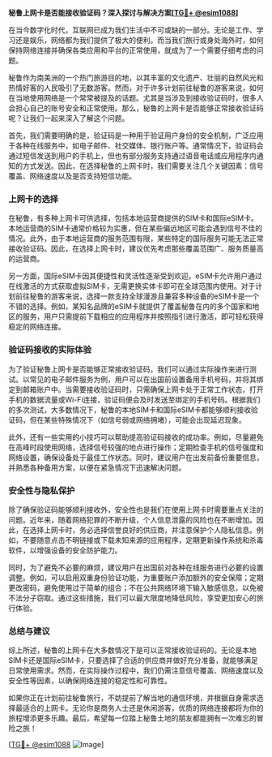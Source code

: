 **秘鲁上网卡是否能接收验证码？深入探讨与解决方案[[TG💪+ @esim1088](https://t.me/s/esim1088)]**

在当今数字化时代，互联网已成为我们生活中不可或缺的一部分。无论是工作、学习还是娱乐，网络都为我们提供了极大的便利。而当我们旅行或身处海外时，如何保持网络连接并确保各类应用和平台的正常使用，就成为了一个需要仔细考虑的问题。

秘鲁作为南美洲的一个热门旅游目的地，以其丰富的文化遗产、壮丽的自然风光和热情好客的人民吸引了无数游客。然而，对于许多计划前往秘鲁的游客来说，如何在当地使用网络是一个常常被提及的话题。尤其是当涉及到接收验证码时，很多人会担心自己的账号安全和正常使用。那么，秘鲁的上网卡是否能够正常接收验证码呢？让我们一起来深入了解这个问题。

首先，我们需要明确的是，验证码是一种用于验证用户身份的安全机制，广泛应用于各种在线服务中，如电子邮件、社交媒体、银行账户等。通常情况下，验证码会通过短信发送到用户的手机上，但也有部分服务支持通过语音电话或应用程序内通知的方式发送。因此，在选择秘鲁的上网卡时，我们需要关注几个关键因素：信号覆盖、网络速度以及是否支持短信功能。

### 上网卡的选择

在秘鲁，有多种上网卡可供选择，包括本地运营商提供的SIM卡和国际eSIM卡。本地运营商的SIM卡通常价格较为实惠，但在某些偏远地区可能会遇到信号不佳的情况。此外，由于本地运营商的服务范围有限，某些特定的国际服务可能无法正常接收验证码。因此，在选择上网卡时，建议优先考虑那些覆盖范围广、服务质量高的运营商。

另一方面，国际eSIM卡因其便捷性和灵活性逐渐受到欢迎。eSIM卡允许用户通过在线激活的方式获取虚拟SIM卡，无需更换实体卡即可在全球范围内使用。对于计划前往秘鲁的游客来说，选择一款支持全球漫游且兼容多种设备的eSIM卡是一个不错的选择。例如，某知名品牌的eSIM卡就提供了覆盖秘鲁在内的多个国家和地区的服务，用户只需提前下载相应的应用程序并按照指引进行激活，即可轻松获得稳定的网络连接。

### 验证码接收的实际体验

为了验证秘鲁上网卡是否能够正常接收验证码，我们可以通过实际操作来进行测试。以常见的电子邮件服务为例，用户可以在出国前设置备用手机号码，并将其绑定到邮箱账户中。当需要接收验证码时，只需确保上网卡处于正常工作状态，打开手机的数据流量或Wi-Fi连接，验证码便会及时发送至绑定的手机号码。根据我们的多次测试，大多数情况下，秘鲁的本地SIM卡和国际eSIM卡都能够顺利接收验证码，但在某些特殊情况下（如信号弱或网络拥堵），可能会出现延迟现象。

此外，还有一些实用的小技巧可以帮助提高验证码接收的成功率。例如，尽量避免在高峰时段使用网络，选择信号较强的地点进行操作；定期检查手机的信号强度和网络设置，确保设备处于最佳工作状态。同时，建议用户在出发前备份重要信息，并熟悉各种备用方案，以便在紧急情况下迅速解决问题。

### 安全性与隐私保护

除了确保验证码能够顺利接收外，安全性也是我们在使用上网卡时需要重点关注的问题。近年来，随着网络犯罪的不断升级，个人信息泄露的风险也在不断增加。因此，在选择上网卡时，务必选择信誉良好的供应商，并注意保护个人隐私信息。例如，不要随意点击不明链接或下载未知来源的应用程序，定期更新操作系统和杀毒软件，以增强设备的安全防护能力。

同时，为了避免不必要的麻烦，建议用户在出国前对各种在线服务进行必要的设置调整。例如，可以启用双重身份验证功能，为重要账户添加额外的安全保障；定期更改密码，避免使用过于简单的组合；不在公共网络环境下输入敏感信息，以免被不法分子窃取。通过这些措施，我们可以最大限度地降低风险，享受更加安心的旅行体验。

### 总结与建议

综上所述，秘鲁的上网卡在大多数情况下是可以正常接收验证码的。无论是本地SIM卡还是国际eSIM卡，只要选择了合适的供应商并做好充分准备，就能够满足日常使用需求。然而，在实际操作过程中，我们仍需注意信号覆盖、网络速度以及安全性等因素，以确保网络连接的稳定性和可靠性。

如果你正在计划前往秘鲁旅行，不妨提前了解当地的通信环境，并根据自身需求选择最适合的上网卡。无论你是商务人士还是休闲游客，优质的网络连接都将为你的旅程增添更多乐趣。最后，希望每一位踏上秘鲁土地的朋友都能拥有一次难忘的冒险之旅！

[[TG💪+ @esim1088](https://t.me/s/esim1088) ![Image](https://i.postimg.cc/4NQfJmqS/Snipaste-2025-05-13-00-14-12.png)]